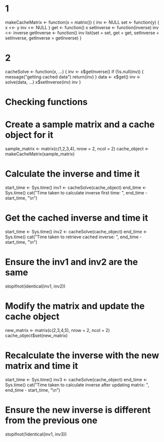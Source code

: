 # 1

makeCacheMatrix <- function(x = matrix()) {
  inv <- NULL
  set <- function(y) {
    x <<- y
    inv <<- NULL
  }
  get <- function() x
  setInverse <- function(inverse) inv <<- inverse
  getInverse <- function() inv
  list(set = set, get = get, setInverse = setInverse, getInverse = getInverse)
}

# 2

cacheSolve <- function(x, ...) {
  inv <- x$getInverse()
  if (!is.null(inv)) {
    message("getting cached data")
    return(inv)
  }
  data <- x$get()
  inv <- solve(data, ...)
  x$setInverse(inv)
  inv
}

# Checking functions

# Create a sample matrix and a cache object for it
sample_matrix <- matrix(c(1,2,3,4), nrow = 2, ncol = 2)
cache_object <- makeCacheMatrix(sample_matrix)

# Calculate the inverse and time it
start_time <- Sys.time()
inv1 <- cacheSolve(cache_object)
end_time <- Sys.time()
cat("Time taken to calculate inverse first time: ", end_time - start_time, "\n")

# Get the cached inverse and time it
start_time <- Sys.time()
inv2 <- cacheSolve(cache_object)
end_time <- Sys.time()
cat("Time taken to retrieve cached inverse: ", end_time - start_time, "\n")

# Ensure the inv1 and inv2 are the same
stopifnot(identical(inv1, inv2))

# Modify the matrix and update the cache object
new_matrix <- matrix(c(2,3,4,5), nrow = 2, ncol = 2)
cache_object$set(new_matrix)

# Recalculate the inverse with the new matrix and time it
start_time <- Sys.time()
inv3 <- cacheSolve(cache_object)
end_time <- Sys.time()
cat("Time taken to calculate inverse after updating matrix: ", end_time - start_time, "\n")

# Ensure the new inverse is different from the previous one
stopifnot(!identical(inv1, inv3))
